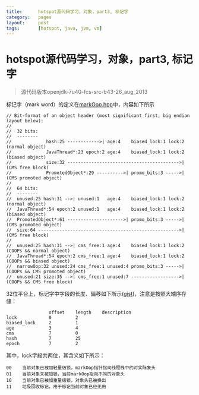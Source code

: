 ```yaml
---
title:      hotspot源代码学习，对象，part3, 标记字
category:   pages
layout:     post
tags:       [hotspot, java, jvm, vm]
---
```


hotspot源代码学习，对象，part3, 标记字
================


>源代码版本openjdk-7u40-fcs-src-b43-26_aug_2013

标记字（mark word）的定义在[markOop.hpp][1]中，内容如下所示

    // Bit-format of an object header (most significant first, big endian layout below):
    //
    //  32 bits:
    //  --------
    //             hash:25 ------------>| age:4    biased_lock:1 lock:2 (normal object)
    //             JavaThread*:23 epoch:2 age:4    biased_lock:1 lock:2 (biased object)
    //             size:32 ------------------------------------------>| (CMS free block)
    //             PromotedObject*:29 ---------->| promo_bits:3 ----->| (CMS promoted object)
    //
    //  64 bits:
    //  --------
    //  unused:25 hash:31 -->| unused:1   age:4    biased_lock:1 lock:2 (normal object)
    //  JavaThread*:54 epoch:2 unused:1   age:4    biased_lock:1 lock:2 (biased object)
    //  PromotedObject*:61 --------------------->| promo_bits:3 ----->| (CMS promoted object)
    //  size:64 ----------------------------------------------------->| (CMS free block)
    //
    //  unused:25 hash:31 -->| cms_free:1 age:4    biased_lock:1 lock:2 (COOPs && normal object)
    //  JavaThread*:54 epoch:2 cms_free:1 age:4    biased_lock:1 lock:2 (COOPs && biased object)
    //  narrowOop:32 unused:24 cms_free:1 unused:4 promo_bits:3 ----->| (COOPs && CMS promoted object)
    //  unused:21 size:35 -->| cms_free:1 unused:7 ------------------>| (COOPs && CMS free block)

32位平台上，标记字中字段的长度、偏移如下所示([gist][3])，注意是按照大端序存储：

                    offset    length    description
    lock            0         2         
    biased_lock     2         1
    age             3         4
    cms             7         0
    hash            7         25
    epoch           7         2    

其中，lock字段共两位，其含义如下所示：

    00    当前对象已被加轻量级锁，markOop指针指向线程栈中的对实际象头
    01    当前对象未被加锁，当前markOop指向不同的对象头
    10    当前对象已被加重量级锁，对象头已被换出
    11    垃圾回收标记，用于标记当前对象已经无用






[1]:    http://hg.openjdk.java.net/jdk7u/jdk7u/hotspot/file/05fe7a87d149/src/share/vm/oops/markOop.hpp
[2]:    http://hg.openjdk.java.net/jdk7u/jdk7u/hotspot/file/05fe7a87d149/src/share/vm/utilities/globalDefinitions.hpp
[3]:    https://gist.github.com/caoxudong/8567764